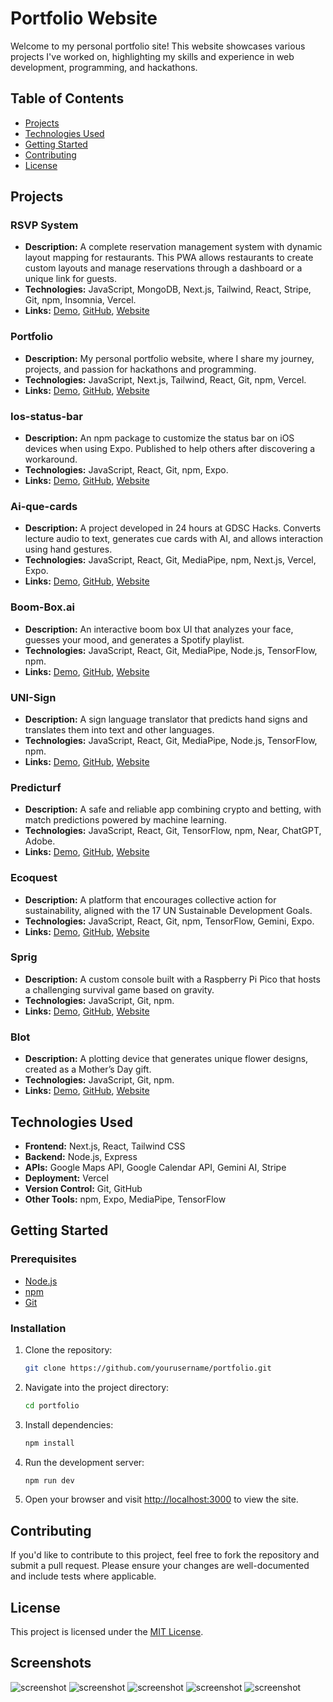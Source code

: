 # Portfolio Website

Welcome to my personal portfolio site! This website showcases various projects I've worked on, highlighting my skills and experience in web development, programming, and hackathons.

## Table of Contents

- [Projects](#projects)
- [Technologies Used](#technologies-used)
- [Getting Started](#getting-started)
- [Contributing](#contributing)
- [License](#license)

## Projects

### RSVP System
- **Description:** A complete reservation management system with dynamic layout mapping for restaurants. This PWA allows restaurants to create custom layouts and manage reservations through a dashboard or a unique link for guests.
- **Technologies:** JavaScript, MongoDB, Next.js, Tailwind, React, Stripe, Git, npm, Insomnia, Vercel.
- **Links:** [Demo](#), [GitHub](#), [Website](https://bestseat.study)

### Portfolio
- **Description:** My personal portfolio website, where I share my journey, projects, and passion for hackathons and programming.
- **Technologies:** JavaScript, Next.js, Tailwind, React, Git, npm, Vercel.
- **Links:** [Demo](#), [GitHub](#), [Website](https://sidak.works)

### Ios-status-bar
- **Description:** An npm package to customize the status bar on iOS devices when using Expo. Published to help others after discovering a workaround.
- **Technologies:** JavaScript, React, Git, npm, Expo.
- **Links:** [Demo](#), [GitHub](#), [Website](https://www.npmjs.com/package/ios-status-bar)

### Ai-que-cards
- **Description:** A project developed in 24 hours at GDSC Hacks. Converts lecture audio to text, generates cue cards with AI, and allows interaction using hand gestures.
- **Technologies:** JavaScript, React, Git, MediaPipe, npm, Next.js, Vercel, Expo.
- **Links:** [Demo](#), [GitHub](#), [Website](https://ai-que-cards.vercel.app/)

### Boom-Box.ai
- **Description:** An interactive boom box UI that analyzes your face, guesses your mood, and generates a Spotify playlist.
- **Technologies:** JavaScript, React, Git, MediaPipe, Node.js, TensorFlow, npm.
- **Links:** [Demo](#), [GitHub](#), [Website](#)

### UNI-Sign
- **Description:** A sign language translator that predicts hand signs and translates them into text and other languages.
- **Technologies:** JavaScript, React, Git, MediaPipe, Node.js, TensorFlow, npm.
- **Links:** [Demo](#), [GitHub](#), [Website](#)

### Predicturf
- **Description:** A safe and reliable app combining crypto and betting, with match predictions powered by machine learning.
- **Technologies:** JavaScript, React, Git, TensorFlow, npm, Near, ChatGPT, Adobe.
- **Links:** [Demo](#), [GitHub](#), [Website](#)

### Ecoquest
- **Description:** A platform that encourages collective action for sustainability, aligned with the 17 UN Sustainable Development Goals.
- **Technologies:** JavaScript, React, Git, npm, TensorFlow, Gemini, Expo.
- **Links:** [Demo](#), [GitHub](#), [Website](#)

### Sprig
- **Description:** A custom console built with a Raspberry Pi Pico that hosts a challenging survival game based on gravity.
- **Technologies:** JavaScript, Git, npm.
- **Links:** [Demo](#), [GitHub](#), [Website](#)

### Blot
- **Description:** A plotting device that generates unique flower designs, created as a Mother’s Day gift.
- **Technologies:** JavaScript, Git, npm.
- **Links:** [Demo](#), [GitHub](#), [Website](#)

## Technologies Used

- **Frontend:** Next.js, React, Tailwind CSS
- **Backend:** Node.js, Express
- **APIs:** Google Maps API, Google Calendar API, Gemini AI, Stripe
- **Deployment:** Vercel
- **Version Control:** Git, GitHub
- **Other Tools:** npm, Expo, MediaPipe, TensorFlow

## Getting Started

### Prerequisites

- [Node.js](https://nodejs.org/)
- [npm](https://www.npmjs.com/)
- [Git](https://git-scm.com/)

### Installation

1. Clone the repository:

   ```bash
   git clone https://github.com/yourusername/portfolio.git
   ```

2. Navigate into the project directory:

   ```bash
   cd portfolio
   ```

3. Install dependencies:

   ```bash
   npm install
   ```

4. Run the development server:

   ```bash
   npm run dev
   ```

5. Open your browser and visit [http://localhost:3000](http://localhost:3000) to view the site.

## Contributing

If you'd like to contribute to this project, feel free to fork the repository and submit a pull request. Please ensure your changes are well-documented and include tests where applicable.

## License

This project is licensed under the [MIT License](LICENSE).

## Screenshots
![screenshot](https://github.com/Sidak08/portfolio/blob/main/screenshots/Screen%20Shot%202024-08-28%20at%209.25.29%20PM.png)
![screenshot](https://github.com/Sidak08/portfolio/blob/main/screenshots/Screen%20Shot%202024-08-28%20at%209.25.56%20PM.png)
![screenshot](https://github.com/Sidak08/portfolio/blob/main/screenshots/Screen%20Shot%202024-08-28%20at%209.26.03%20PM.png)
![screenshot](https://github.com/Sidak08/portfolio/blob/main/screenshots/Screen%20Shot%202024-08-28%20at%209.26.14%20PM.png)
![screenshot](https://github.com/Sidak08/portfolio/blob/main/screenshots/Screen%20Shot%202024-08-28%20at%209.26.18%20PM.png)
